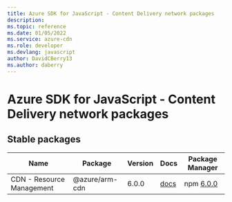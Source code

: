```yaml
---
title: Azure SDK for JavaScript - Content Delivery network packages
description: 
ms.topic: reference
ms.date: 01/05/2022
ms.service: azure-cdn
ms.role: developer
ms.devlang: javascript
author: DavidCBerry13
ms.author: daberry
---
```


# Azure SDK for JavaScript - Content Delivery network packages

## Stable packages

| Name                  | Package              | Version          | Docs                   | Package Manager                |
|-----------------------|----------------------|------------------|------------------------|--------------------------------|
| CDN - Resource Management | @azure/arm-cdn | 6.0.0 | [docs](/azure/javascript/sdk/sdk-demo2/azure-cdn/arm-cdn/azure-arm-cdn/stable)  | npm [6.0.0](https://www.npmjs.com/package/%40azure%2Farm-cdn) |
 

 


 